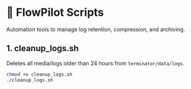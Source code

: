 # 🧹 FlowPilot Scripts

Automation tools to manage log retention, compression, and archiving.

## 1. cleanup_logs.sh

Deletes all media/logs older than 24 hours from `terminator/data/logs`.

```bash
chmod +x cleanup_logs.sh
./cleanup_logs.sh

